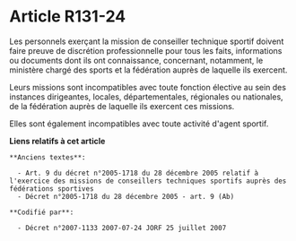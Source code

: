 # Article R131-24

Les personnels exerçant la mission de conseiller technique sportif doivent faire preuve de discrétion professionnelle pour
tous les faits, informations ou documents dont ils ont connaissance, concernant, notamment, le ministère chargé des sports et
la fédération auprès de laquelle ils exercent.

Leurs missions sont incompatibles avec toute fonction élective au sein des instances dirigeantes, locales, départementales,
régionales ou nationales, de la fédération auprès de laquelle ils exercent ces missions.

Elles sont également incompatibles avec toute activité d'agent sportif.

**Liens relatifs à cet article**

	**Anciens textes**:

	  - Art. 9 du décret n°2005-1718 du 28 décembre 2005 relatif à l'exercice des missions de conseillers techniques sportifs auprès des fédérations sportives
	  - Décret n°2005-1718 du 28 décembre 2005 - art. 9 (Ab)

	**Codifié par**:

	  - Décret n°2007-1133 2007-07-24 JORF 25 juillet 2007
